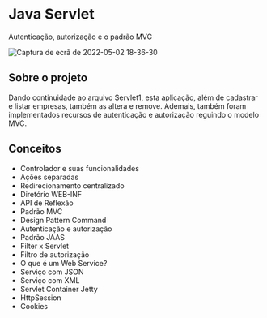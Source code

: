 # Java Servlet
Autenticação, autorização e o padrão MVC

![Captura de ecrã de 2022-05-02 18-36-30](https://user-images.githubusercontent.com/78432629/166849679-943c94fb-5619-4a7f-b87d-8d94b4bf59c0.png)

## Sobre o projeto
Dando continuidade ao arquivo Servlet1, esta aplicação, além de cadastrar e listar empresas, também as altera e remove. Ademais, também foram implementados recursos de autenticação e autorização reguindo o modelo MVC.

## Conceitos
* Controlador e suas funcionalidades
* Ações separadas
* Redirecionamento centralizado
* Diretório WEB-INF
* API de Reflexão
* Padrão MVC
* Design Pattern Command
* Autenticação e autorização
* Padrão JAAS
* Filter x Servlet
* Filtro de autorização
* O que é um Web Service?
* Serviço com JSON
* Serviço com XML
* Servlet Container Jetty
* HttpSession
* Cookies
